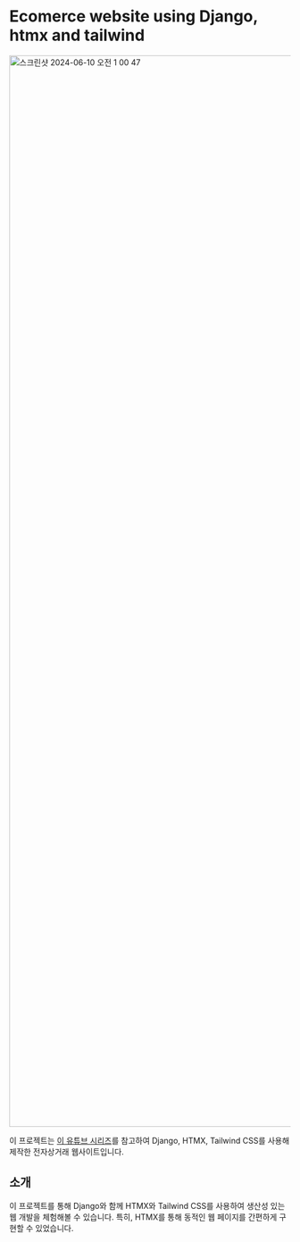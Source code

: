 # Ecomerce website using Django, htmx and tailwind

<img width="1920" alt="스크린샷 2024-06-10 오전 1 00 47" src="https://github.com/sungbinlee/django-htmx-tailwind/assets/52542229/f1660de6-1a15-46f9-b8ff-c9c324ca599c">

이 프로젝트는 [이 유튜브 시리즈](https://www.youtube.com/watch?v=EoYFWkxXxXM&list=PLpyspNLjzwBn_Rc4Vxmucte1OiZANUtE0)를 참고하여 Django, HTMX, Tailwind CSS를 사용해 제작한 전자상거래 웹사이트입니다.

## 소개
이 프로젝트를 통해 Django와 함께 HTMX와 Tailwind CSS를 사용하여 생산성 있는 웹 개발을 체험해볼 수 있습니다. 특히, HTMX를 통해 동적인 웹 페이지를 간편하게 구현할 수 있었습니다.
